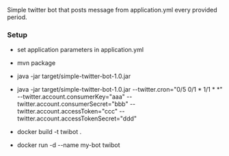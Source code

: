 
Simple twitter bot that posts message from application.yml every provided period.

### Setup ###

* set application parameters in application.yml
* mvn package
* java -jar target/simple-twitter-bot-1.0.jar 
* java -jar target/simple-twitter-bot-1.0.jar 
--twitter.cron="0/5 0/1 * 1/1 * *" 
--twitter.account.consumerKey="aaa" 
--twitter.account.consumerSecret="bbb" 
--twitter.account.accessToken="ccc" 
--twitter.account.accessTokenSecret="ddd"


* docker build -t twibot .
* docker run -d --name my-bot twibot
